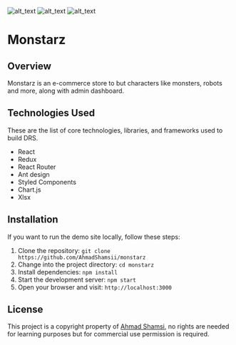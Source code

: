 ![alt_text](https://img.shields.io/badge/npm-v20.9.0-blue) ![alt_text](https://img.shields.io/badge/react-v18.2.0-yw) ![alt_text](https://img.shields.io/badge/antd-v4.24.9-blue)

# Monstarz

## Overview

Monstarz is an e-commerce store to but characters like monsters, robots and more, along with admin dashboard.

## Technologies Used

These are the list of core technologies, libraries, and frameworks used to build DRS.

- React
- Redux
- React Router
- Ant design
- Styled Components
- Chart.js
- Xlsx

## Installation

If you want to run the demo site locally, follow these steps:

1. Clone the repository: `git clone https://github.com/AhmadShamsii/monstarz`
2. Change into the project directory: `cd monstarz`
3. Install dependencies: `npm install`
4. Start the development server: `npm start`
5. Open your browser and visit: `http://localhost:3000`

## License

This project is a copyright property of [Ahmad Shamsi](https://github.com/AhmadShamsii), no rights are needed for learning purposes but for commercial use permission is required.
